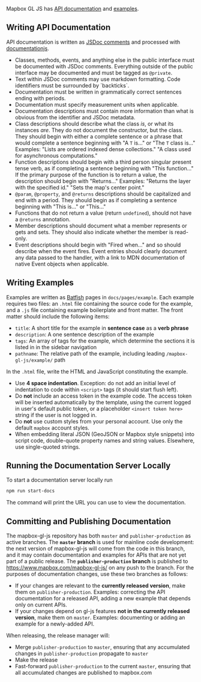 Mapbox GL JS has [API documentation](#writing-api-documentation) and [examples](#writing-examples).

## Writing API Documentation

API documentation is written as [JSDoc comments](http://usejsdoc.org/) and processed with [documentationjs](http://documentation.js.org/).

* Classes, methods, events, and anything else in the public interface must be documented with JSDoc comments. Everything outside of the public interface may be documented and must be tagged as `@private`.
* Text within JSDoc comments may use markdown formatting. Code identifiers must be surrounded by \`backticks\`.
* Documentation must be written in grammatically correct sentences ending with periods.
* Documentation must specify measurement units when applicable.
* Documentation descriptions must contain more information than what is obvious from the identifier and JSDoc metadata.
* Class descriptions should describe what the class *is*, or what its instances *are*. They do not document the constructor, but the class. They should begin with either a complete sentence or a phrase that would complete a sentence beginning with "A `T` is..." or "The `T` class is..." Examples: "Lists are ordered indexed dense collections." "A class used for asynchronous computations."
* Function descriptions should begin with a third person singular present tense verb, as if completing a sentence beginning with "This function..." If the primary purpose of the function is to return a value, the description should begin with "Returns..." Examples: "Returns the layer with the specified id." "Sets the map's center point."
* `@param`, `@property`, and `@returns` descriptions should be capitalized and end with a period. They should begin as if completing a sentence beginning with "This is..." or "This..."
* Functions that do not return a value (return `undefined`), should not have a `@returns` annotation.
* Member descriptions should document what a member represents or gets and sets. They should also indicate whether the member is read-only.
* Event descriptions should begin with "Fired when..." and so should describe when the event fires. Event entries should clearly document any data passed to the handler, with a link to MDN documentation of native Event objects when applicable.

## Writing Examples

Examples are written as [Batfish](https://github.com/mapbox/batfish) pages in `docs/pages/example`. Each example requires two files: an `.html` file containing the source
code for the example, and a `.js` file containing example boilerplate and front matter. The front matter should include the following items:

* `title`: A short title for the example in **sentence case** as a **verb phrase**
* `description`: A one sentence description of the example
* `tags`: An array of tags for the example, which determine the sections it is listed in in the sidebar navigation
* `pathname`: The relative path of the example, including leading `/mapbox-gl-js/example/` path

In the `.html` file, write the HTML and JavaScript constituting the example.

* Use **4 space indentation**. Exception: do not add an initial level of indentation to code within `<script>` tags (it should start flush left).
* Do **not** include an access token in the example code. The access token will be inserted automatically by the template, using the current logged in user's default public token, or a placeholder `<insert token here>` string if the user is not logged in.
* Do **not** use custom styles from your personal account. Use only the default `mapbox` account styles.
* When embedding literal JSON (GeoJSON or Mapbox style snippets) into script code, double-quote property names and string values. Elsewhere, use single-quoted strings.

## Running the Documentation Server Locally

To start a documentation server locally run
```bash
npm run start-docs
```

The command will print the URL you can use to view the documentation.

## Committing and Publishing Documentation

The mapbox-gl-js repository has both `master` and `publisher-production` as active branches. The **`master` branch** is used for mainline code development: the next version of mapbox-gl-js will come from the code in this branch, and it may contain documentation and examples for APIs that are not yet part of a public release. The **`publisher-production` branch** is published to https://www.mapbox.com/mapbox-gl-js/ on any push to the branch. For the purposes of documentation changes, use these two branches as follows:

* If your changes are relevant to the **currently released version**, make them on `publisher-production`. Examples: correcting the API documentation for a released API, adding a new example that depends only on current APIs.
* If your changes depend on gl-js features **not in the currently released version**, make them on `master`. Examples: documenting or adding an example for a newly-added API.

When releasing, the release manager will:

* Merge `publisher-production` to `master`, ensuring that any accumulated changes in `publisher-production` propagate to `master`
* Make the release
* Fast-forward `publisher-production` to the current `master`, ensuring that all accumulated changes are published to mapbox.com
